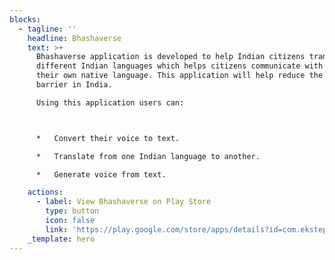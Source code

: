 ```yaml
---
blocks:
  - tagline: ''
    headline: Bhashaverse
    text: >+
      Bhashaverse application is developed to help Indian citizens translate
      different Indian languages which helps citizens communicate with others in
      their own native language. This application will help reduce the language
      barrier in India.

      Using this application users can:



      *   Convert their voice to text.

      *   Translate from one Indian language to another.

      *   Generate voice from text.

    actions:
      - label: View Bhashaverse on Play Store
        type: button
        icon: false
        link: 'https://play.google.com/store/apps/details?id=com.ekstep.bhashaverse'
    _template: hero
---
```


